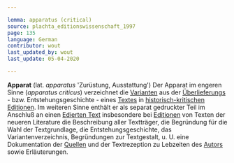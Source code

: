 ```yaml
---

lemma: apparatus (critical)
source: plachta_editionswissenschaft_1997
page: 135
language: German
contributor: wout
last_updated_by: wout
last_update: 05-04-2020

---
```


**Apparat** (lat. _apparatus_ 'Zurüstung, Ausstattung') Der Apparat im engeren Sinne (_apparatus criticus_) verzeichnet die [Varianten](variant.html) aus der [Überlieferungs](textualTransmission.html) - bzw. Entstehungsgeschichte - eines [Textes](text.html) in [historisch-kritischen Editionen](editionHistoricalCritical). Im weiteren Sinne enthält er als separat gedruckter Teil im Anschluß an einen [Edierten Text](textEdited.html) insbesondere bei [Editionen](editionScholarly.html) von Texten der neueren Literature die Beschreibung aller Textträger, die Begründung für die Wahl der Textgrundlage, die Entstehungsgeschichte, das Variantenverzeichnis, Begründungen zur Textgestalt, u. U. eine Dokumentation der [Quellen](textSource.html) und der Textrezeption zu Lebzeiten des [Autors](author.html) sowie Erläuterungen.

